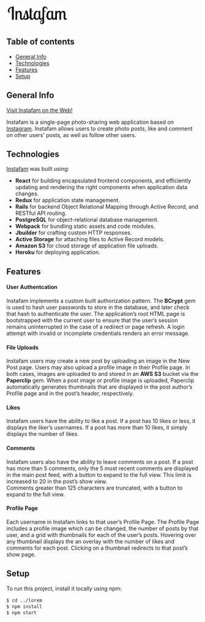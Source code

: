 [![Instafam Logo](https://github.com/omardeleo/instafam/raw/master/app/assets/images/readme_logo.png)](https://github.com/omardeleo/instafam/blob/master/app/assets/images/readme_logo.png)
## Table of contents
* [General Info](#general-info)
* [Technologies](#technologies)
* [Features](#features)
* [Setup](#setup)

## General Info
[Visit Instafam on the Web!](https://instafam-aa.herokuapp.com/#/)

Instafam is a single-page photo-sharing web application based on  [Instagram](http://www.instagram.com/). Instafam allows users to create photo posts, like and comment on other users' posts, as well as follow other users.
	
## Technologies
[Instafam](https://instafam-aa.herokuapp.com/#/) was built using:
* **React** for building encapsulated frontend components, and efficiently updating and rendering the right components when application data changes.
* **Redux** for application state management.
* **Rails** for backend Object Relational Mapping through Active Record, and RESTful API routing.
* **PostgreSQL** for object-relational database management.
* **Webpack** for bundling static assets and code modules.
* **Jbuilder** for crafting custom HTTP responses.
* **Active Storage** for attaching files to Active Record models.
* **Amazon S3** for cloud storage of application file uploads.
* **Heroku** for deploying application.
	
## Features
#### User Authentcation

Instafam implements a custom built authorization pattern. The  **BCrypt**  gem is used to hash user passwords to store in the database, and later check that hash to authenticate the user. The application’s root HTML page is bootstrapped with the current user to ensure that the user’s session remains uninterrupted in the case of a redirect or page refresh. A login attempt with invalid or incomplete credentials renders an error message.

#### File Uploads

Instafam users may create a new post by uploading an image in the New Post page. Users may also upload a profile image in their Profile page. In both cases, images are uploaded to and stored in an  **AWS S3**  bucket via the  **Paperclip**  gem. When a post image or profile image is uploaded, Paperclip automatically generates thumbnails that are displayed in the post author’s Profile page and in the post’s header, respectively.

#### Likes

Instafam users have the ability to like a post. If a post has 10 likes or less, it displays the liker’s usernames. If a post has more than 10 likes, it simply displays the number of likes.

#### Comments

Instafam users also have the ability to leave comments on a post. If a post has more than 5 comments, only the 5 most recent comments are displayed in the main post feed, with a button to expand to the full view. This limit is increased to 20 in the post’s show view.  
Comments greater than 125 characters are truncated, with a button to expand to the full view.

#### Profile Page

Each username in Instafam links to that user’s Profile Page. The Profile Page includes a profile image which can be changed, the number of posts by that user, and a grid with thumbnails for each of the user’s posts. Hovering over any thumbnail displays the an overlay with the number of likes and comments for each post. Clicking on a thumbnail redirects to that post’s show page.

## Setup
To run this project, install it locally using npm:

```
$ cd ../lorem
$ npm install
$ npm start
```